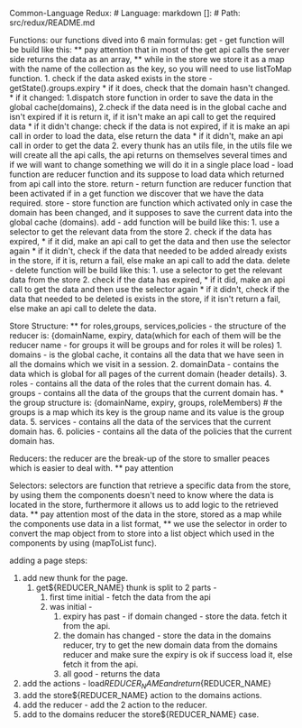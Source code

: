 Common-Language Redux: # Language: markdown
[]: # Path: src/redux/README.md

Functions: our functions dived into 6 main formulas:
get - get function will be build like this:
    ** pay attention that in most of the get api calls the server side returns the data as an array,
    ** while in the store we store it as a map with the name of the collection as the key, so you will need to use listToMap function.
    1. check if the data asked exists in the store - getState().groups.expiry
        * if it does, check that the domain hasn't changed.
            * if it changed:
                1.dispatch store function in order to save the data in the global cache(domains),
                2.check if the data need is in the global cache and isn't expired if it is return it, if it isn't make an api call to get the required data 
            * if it didn't change: check if the data is not expired, if it is make an api call in order to load the data, else return the data
        * if it didn't, make an api call in order to get the data
    2. every thunk has an utils file, in the utils file we will create all the api calls, the api returns on themselves several times and if we will want to change something we will do it in a single place
load - load function are reducer function and its suppose to load data which returned from api call into the store.
return - return function are reducer function that been activated if in a get function we discover that we have the data required.
store - store function are function which activated only in case the domain has been changed, and it supposes to save the current data into the global cache (domains).
add - add function will be build like this:
    1. use a selector to get the relevant data from the store
    2. check if the data has expired, 
        * if it did, make an api call to get the data and then use the selector again
        * if it didn't, check if the data that needed to be added already exists in the store, if it is, return a fail, else make an api call to add the data.
delete - delete function will be build like this:
    1. use a selector to get the relevant data from the store
    2. check if the data has expired,
        * if it did, make an api call to get the data and then use the selector again
        * if it didn't, check if the data that needed to be deleted is exists in the store, if it isn't return a fail, else make an api call to delete the data.
    

Store Structure:
    ** for roles,groups, services,policies - the structure of the reducer is: {domainName, expiry, data(which for each of them will be the reducer name - for groups it will be groups and for roles it will be roles)
    1. domains - is the global cache, it contains all the data that we have seen in all the domains which we visit in a session.
    2. domainData - contains the data which is global for all pages of the current domain (header details).
    3. roles - contains all the data of the roles that the current domain has.
    4. groups - contains all the data of the groups that the current domain has.
        * the group structure is: {domainName, expiry, groups, roleMembers)
            # the groups is a map which its key is the group name and its value is the group data.
    5. services - contains all the data of the services that the current domain has.
    6. policies - contains all the data of the policies that the current domain has.

Reducers: the reducer are the break-up of the store to smaller peaces which is easier to deal with.
** pay attention

Selectors: 
selectors are function that retrieve a specific data from the store, 
by using them the components doesn't need to know where the data is located in the store, 
furthermore it allows us to add logic to the retrieved data.
** pay attention most of the data in the store, stored as a map while the components use data in a list format,
** we use the selector in order to convert the map object from to store into a list object which used in the components by using (mapToList func).





adding a page steps:
1) add new thunk for the page.
   1) get${REDUCER_NAME} thunk is split to 2 parts -
      1) first time initial - fetch the data from the api
      2) was initial -
         1) expiry has past - if domain changed - store the data. fetch it from the api.
         2) the domain has changed - store the data in the domains reducer,
            try to get the new domain data from the domains reducer and make sure the expiry is ok if success load it, else fetch it from the api.  
         3) all good - returns the data
2) add the actions - load${REDUCER_NAME} and return${REDUCER_NAME}
3) add the store${REDUCER_NAME} action to the domains actions.
4) add the reducer - add the 2 action to the reducer.
5) add to the domains reducer the store${REDUCER_NAME} case.
